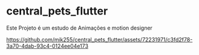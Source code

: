 # central_pets_flutter
Este Projeto é um estudo de Animações e motion designer 







https://github.com/mik255/central_pets_flutter/assets/72231971/c3fd2f78-3a70-4dab-93c4-0124ee04e173


